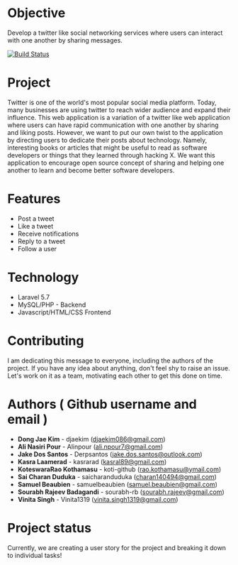 # Objective
Develop a twitter like social networking services where users can interact with one another by sharing messages.

[![Build Status](https://travis-ci.com/q-flux/SOEN341.svg?branch=master)](https://travis-ci.com/q-flux/SOEN341)

# Project

Twitter is one of the world's most popular social media platform. Today, many businesses are using twitter to reach wider audience and expand their influence. This web application is a variation of a twitter like web application where users can have rapid communication with one another by sharing and liking posts. However, we want to put our own twist to the application by directing users to dedicate their posts about technology. Namely, interesting books or articles that might be useful to read as software developers or things that they learned through hacking X. We want this application to encourage open source concept of  sharing  and helping one another to learn and become better software developers.

# Features

*  Post a tweet
*  Like a tweet
*  Receive notifications
*  Reply to a tweet
*  Follow a user

# Technology

* Laravel 5.7
* MySQL/PHP - Backend
* Javascript/HTML/CSS  Frontend


# Contributing

I am dedicating this message to everyone, including the authors of the project. If you have any idea about anything, don't feel shy to raise an issue. Let's work on it as a team, motivating each other to get this done on time. 

# Authors ( Github username and email )

* **Dong Jae Kim** - djaekim (djaekim086@gmail.com)
* **Ali Nasiri Pour** - Alinpour (ali.npour7@gmail.com)
* **Jake Dos Santos** - Derpsantos (jake.dos.santos@outlook.com)
* **Kasra Laamerad** - kasrarad (kasral89@gmail.com)
* **KoteswaraRao Kothamasu** - koti-github (rao.kothamasu@ymail.com)
* **Sai Charan Duduka** - saicharanduduka (charan140494@gmail.com)
* **Samuel Beaubien** - samuelbeaubien (samuel.beaubien@gmail.com)
* **Sourabh Rajeev Badagandi** - sourabh-rb (sourabh.rajeev@gmail.com)
* **Vinita Singh** - Vinita1319 (vinita.singh1319@gmail.com)


# Project status

Currently, we are creating a user story for the project and breaking  it down to individual tasks!


